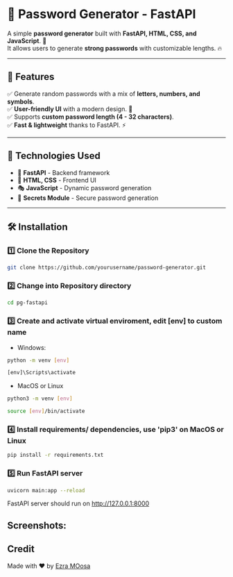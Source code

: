 # 🔐 Password Generator - FastAPI

A simple **password generator** built with **FastAPI, HTML, CSS, and JavaScript**. 🎯  
It allows users to generate **strong passwords** with customizable lengths. 🔥

---

## 🚀 Features
✅ Generate random passwords with a mix of **letters, numbers, and symbols**.  
✅ **User-friendly UI** with a modern design. 🎨  
✅ Supports **custom password length (4 - 32 characters)**.  
✅ **Fast & lightweight** thanks to FastAPI. ⚡  

---

## 📌 Technologies Used
- 🐍 **FastAPI** - Backend framework
- 🎨 **HTML, CSS** - Frontend UI
- 🎭 **JavaScript** - Dynamic password generation
- 🎲 **Secrets Module** - Secure password generation

---

## 🛠 Installation

### 1️⃣ Clone the Repository
  ```bash
  git clone https://github.com/yourusername/password-generator.git
  ```
### 2️⃣ Change into Repository directory
  ```bash
  cd pg-fastapi
  ```
### 3️⃣ Create and activate virtual enviroment, edit [env] to custom name
  - Windows:
  ```bash
  python -m venv [env]
  ```
  ```bash
  [env]\Scripts\activate
  ```
  - MacOS or Linux
  ```bash
  python3 -m venv [env]
  ```
  ```bash
  source [env]/bin/activate
  ```
### 4️⃣ Install requirements/ dependencies, use 'pip3' on MacOS or Linux
  ```bash
  pip install -r requirements.txt
  ```
### 5️⃣ Run FastAPI server
  ```bash
  uvicorn main:app --reload
  ```
  FastAPI server should run on http://127.0.0.1:8000

## Screenshots:

## Credit
Made with ❤️ by [Ezra MOosa](https://github.com)
    
